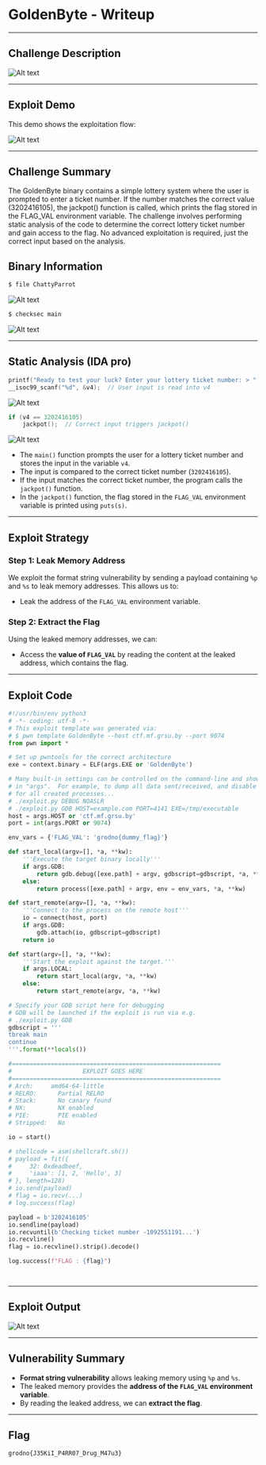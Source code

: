 # GoldenByte - Writeup

---

## Challenge Description

![Alt text](img/1.png)

---

## Exploit Demo

This demo shows the exploitation flow:

![Alt text](gif/GoldenByte.gif)

---

## Challenge Summary

The GoldenByte binary contains a simple lottery system where the user is prompted to enter a ticket number. If the number matches the correct value (3202416105), the jackpot() function is called, which prints the flag stored in the FLAG_VAL environment variable. The challenge involves performing static analysis of the code to determine the correct lottery ticket number and gain access to the flag. No advanced exploitation is required, just the correct input based on the analysis.

## Binary Information

```bash
$ file ChattyParrot
```

![Alt text](img/2.png)

```bash
$ checksec main
```

![Alt text](img/3.png)

---

## Static Analysis (IDA pro)

```c
printf("Ready to test your luck? Enter your lottery ticket number: > ");
__isoc99_scanf("%d", &v4);  // User input is read into v4
```

![Alt text](img/4.png)

```c
if (v4 == 3202416105)
    jackpot();  // Correct input triggers jackpot()
```

![Alt text](img/5.png)

- The `main()` function prompts the user for a lottery ticket number and stores the input in the variable `v4`.
- The input is compared to the correct ticket number (`3202416105`).
- If the input matches the correct ticket number, the program calls the `jackpot()` function.
- In the `jackpot()` function, the flag stored in the `FLAG_VAL` environment variable is printed using `puts(s)`.

---

## Exploit Strategy

### Step 1: Leak Memory Address

We exploit the format string vulnerability by sending a payload containing `%p` and `%s` to leak memory addresses. This allows us to:

- Leak the address of the `FLAG_VAL` environment variable.

### Step 2: Extract the Flag

Using the leaked memory addresses, we can:

- Access the **value of `FLAG_VAL`** by reading the content at the leaked address, which contains the flag.

---

## Exploit Code

```python
#!/usr/bin/env python3
# -*- coding: utf-8 -*-
# This exploit template was generated via:
# $ pwn template GoldenByte --host ctf.mf.grsu.by --port 9074
from pwn import *

# Set up pwntools for the correct architecture
exe = context.binary = ELF(args.EXE or 'GoldenByte')

# Many built-in settings can be controlled on the command-line and show up
# in "args".  For example, to dump all data sent/received, and disable ASLR
# for all created processes...
# ./exploit.py DEBUG NOASLR
# ./exploit.py GDB HOST=example.com PORT=4141 EXE=/tmp/executable
host = args.HOST or 'ctf.mf.grsu.by'
port = int(args.PORT or 9074)

env_vars = {'FLAG_VAL': 'grodno{dummy_flag}'}

def start_local(argv=[], *a, **kw):
    '''Execute the target binary locally'''
    if args.GDB:
        return gdb.debug([exe.path] + argv, gdbscript=gdbscript, *a, **kw)
    else:
        return process([exe.path] + argv, env = env_vars, *a, **kw)

def start_remote(argv=[], *a, **kw):
    '''Connect to the process on the remote host'''
    io = connect(host, port)
    if args.GDB:
        gdb.attach(io, gdbscript=gdbscript)
    return io

def start(argv=[], *a, **kw):
    '''Start the exploit against the target.'''
    if args.LOCAL:
        return start_local(argv, *a, **kw)
    else:
        return start_remote(argv, *a, **kw)

# Specify your GDB script here for debugging
# GDB will be launched if the exploit is run via e.g.
# ./exploit.py GDB
gdbscript = '''
tbreak main
continue
'''.format(**locals())

#===========================================================
#                    EXPLOIT GOES HERE
#===========================================================
# Arch:     amd64-64-little
# RELRO:      Partial RELRO
# Stack:      No canary found
# NX:         NX enabled
# PIE:        PIE enabled
# Stripped:   No

io = start()

# shellcode = asm(shellcraft.sh())
# payload = fit({
#     32: 0xdeadbeef,
#     'iaaa': [1, 2, 'Hello', 3]
# }, length=128)
# io.send(payload)
# flag = io.recv(...)
# log.success(flag)

payload = b'3202416105'
io.sendline(payload)
io.recvuntil(b'Checking ticket number -1092551191...')
io.recvline()
flag = io.recvline().strip().decode()

log.success(f"FLAG : {flag}")




```

---

## Exploit Output

![Alt text](img/6.png)

---

## Vulnerability Summary

- **Format string vulnerability** allows leaking memory using `%p` and `%s`.
- The leaked memory provides the **address of the `FLAG_VAL` environment variable**.
- By reading the leaked address, we can **extract the flag**.

---

## Flag

```
grodno{J35KiI_P4RR07_Drug_M47u3}
```
